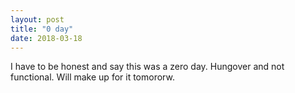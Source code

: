 ```yaml
---
layout: post
title: "0 day"
date: 2018-03-18
---
```


I have to be honest and say this was a zero day. Hungover and not functional. Will make up for it tomororw.
